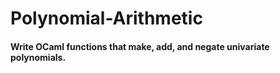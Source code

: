 # Polynomial-Arithmetic
#### Write OCaml functions that make, add, and negate univariate polynomials.
